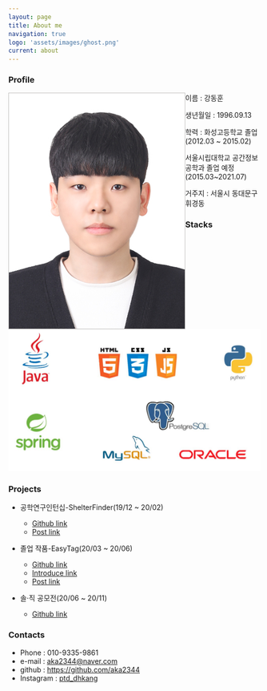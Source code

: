 ```yaml
---
layout: page
title: About me
navigation: true
logo: 'assets/images/ghost.png'
current: about
---
```


### Profile

<img id="me" align="left" src="..\assets\Me.jpg" alt="Me" >
이름 : 강동훈

생년월일 : 1996.09.13

학력 : 화성고등학교 졸업(2012.03 ~ 2015.02)

서울시립대학교 공간정보공학과 졸업 예정(2015.03~2021.07)

거주지 : 서울시 동대문구 휘경동















### Stacks

<img id="stack" src="..\assets\Stacks.JPG" alt="Me">

### Projects

- 공학연구인턴십-ShelterFinder(19/12 ~ 20/02)
  - [Github link](https://github.com/aka2344/shelterfinder)
  - [Post link](https://aka2344.github.io/studyproj)
- 졸업 작품-EasyTag(20/03 ~ 20/06)
  - [Github link](https://github.com/aka2344/easytagAPI)
  - [Introduce link](https://uos-urbanscience.org/archives/uos_portfolio/easy-tag-%ea%b3%b5%ea%b0%84%eb%8d%b0%ec%9d%b4%ed%84%b0%eb%b2%a0%ec%9d%b4%ec%8a%a4%ec%99%80-qr%ec%bd%94%eb%93%9c%eb%a5%bc-%ed%99%9c%ec%9a%a9%ed%95%9c-%ea%b8%b0%ec%9e%90%ec%9e%ac-%ea%b4%80%eb%a6%ac)
  - [Post link](https://aka2344.github.io/graduproj1)

- 솔·직 공모전(20/06 ~ 20/11)
  - [Github link](https://github.com/aka2344/Saeut-server)



### Contacts

- Phone : 010-9335-9861
- e-mail : aka2344@naver.com
- github : https://github.com/aka2344
- Instagram : [ptd_dhkang](https://www.instagram.com/ptd_dhkang/)




